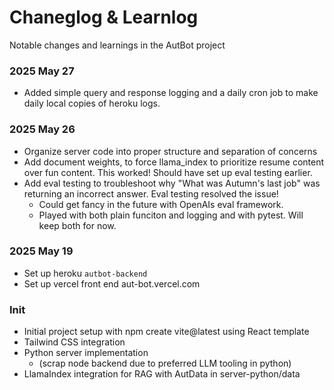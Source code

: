 # Chaneglog & Learnlog

Notable changes and learnings in the AutBot project

### 2025 May 27
- Added simple query and response logging and a daily cron job to make daily local copies of heroku logs.

### 2025 May 26
- Organize server code into proper structure and separation of concerns
- Add document weights, to force llama_index to prioritize resume content over fun content. This worked!  Should have set up eval testing earlier.
- Add eval testing to troubleshoot why "What was Autumn's last job" was returning an incorrect answer.  Eval testing resolved the issue!   
  - Could get fancy in the future with OpenAIs eval framework.
  - Played with both plain funciton and logging and with pytest. Will keep both for now. 

### 2025 May 19
- Set up heroku `autbot-backend`
- Set up vercel front end aut-bot.vercel.com

### Init
- Initial project setup with npm create vite@latest using React template
- Tailwind CSS integration
- Python server implementation
  -  (scrap node backend due to preferred LLM tooling in python)
- LlamaIndex integration for RAG with AutData in server-python/data